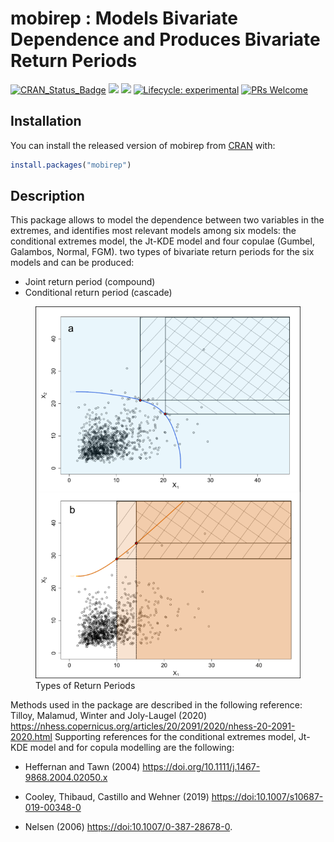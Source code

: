
<!-- README.md is generated from README.Rmd. Please edit that file -->

# mobirep : Models Bivariate Dependence and Produces Bivariate Return Periods

<!-- badges: start -->

[![CRAN\_Status\_Badge](http://www.r-pkg.org/badges/version/mobirep)](https://cran.r-project.org/package=mobirep)
![](https://cranlogs.r-pkg.org/badges/mobirep)
![](https://cranlogs.r-pkg.org/badges/grand-total/mobirep) [![Lifecycle:
experimental](https://img.shields.io/badge/lifecycle-experimental-orange.svg)](https://lifecycle.r-lib.org/articles/stages.html#experimental)
[![PRs
Welcome](https://img.shields.io/badge/PRs-welcome-brightgreen.svg?style=flat-square)](https://makeapullrequest.com/)
<!-- badges: end -->

## Installation

You can install the released version of mobirep from
[CRAN](https://CRAN.R-project.org) with:

``` r
install.packages("mobirep")
```

## Description

This package allows to model the dependence between two variables in the
extremes, and identifies most relevant models among six models: the
conditional extremes model, the Jt-KDE model and four copulae (Gumbel,
Galambos, Normal, FGM). two types of bivariate return periods for the
six models and can be produced:

-   Joint return period (compound)
-   Conditional return period (cascade)

<figure>
<img src="vignettes/bivRP.png" data-align="left" alt="Types of Return Periods" /><figcaption aria-hidden="true">Types of Return Periods</figcaption>
</figure>

Methods used in the package are described in the following reference:
Tilloy, Malamud, Winter and Joly-Laugel (2020)
<https://nhess.copernicus.org/articles/20/2091/2020/nhess-20-2091-2020.html>
Supporting references for the conditional extremes model, Jt-KDE model
and for copula modelling are the following:

-   Heffernan and Tawn (2004)
    <https://doi.org/10.1111/j.1467-9868.2004.02050.x>

-   Cooley, Thibaud, Castillo and Wehner (2019)
    <a href="https://doi:10.1007/s10687-019-00348-0" class="uri">https://doi:10.1007/s10687-019-00348-0</a>

-   Nelsen (2006)
    <a href="https://doi:10.1007/0-387-28678-0" class="uri">https://doi:10.1007/0-387-28678-0</a>.
